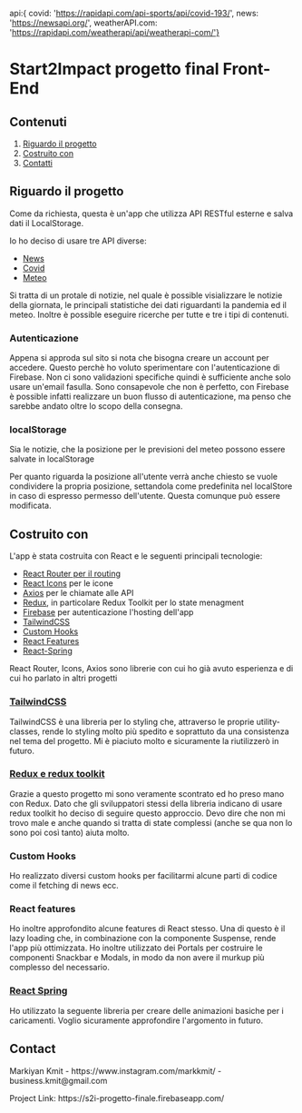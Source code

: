 api:{
covid: 'https://rapidapi.com/api-sports/api/covid-193/',
news: 'https://newsapi.org/',
weatherAPI.com: 'https://rapidapi.com/weatherapi/api/weatherapi-com/'}

<h1>Start2Impact progetto final Front-End</h1>

<h2>Contenuti</h2>
<ol>
    <li><a href="#about">Riguardo il progetto</a></li>
    <li><a href="#built">Costruito con</a></li>
    <li><a href="#contact">Contatti</a></li>
</ol>

<h2 id="about">Riguardo il progetto</h2>
<p>Come da richiesta, questa è un'app che utilizza API RESTful esterne e salva dati il LocalStorage.</p>

<p>Io ho deciso di usare tre API diverse:</p>

<ul>
    <li><a href="https://newsapi.org/">News</a></li>
    <li><a href="https://rapidapi.com/api-sports/api/covid-193/">Covid</a></li>
    <li><a href="https://rapidapi.com/weatherapi/api/weatherapi-com/">Meteo</a></li>
</ul>

<p>Si tratta di un protale di notizie, nel quale è possible visializzare le notizie della giornata, le principali statistiche dei dati riguardanti la pandemia ed il meteo. Inoltre è possible eseguire ricerche per tutte e tre i tipi di contenuti.</p>

<h3>Autenticazione</h3>

<p>Appena si approda sul sito si nota che bisogna creare un account per accedere. Questo perchè ho voluto sperimentare con l'autenticazione di Firebase. Non ci sono validazioni specifiche quindi è sufficiente anche solo usare un'email fasulla. Sono consapevole che non è perfetto, con Firebase è possible infatti realizzare un buon flusso di autenticazione, ma penso che sarebbe andato oltre lo scopo della consegna.</p>

<h3>localStorage</h3>

<p>Sia le notizie, che la posizione per le previsioni del meteo possono essere salvate in localStorage</p>
<p>Per quanto riguarda la posizione all'utente verrà anche chiesto se vuole condividere la propria posizione, settandola come predefinita nel localStore in caso di espresso permesso dell'utente. Questa comunque può essere modificata.</p>

<h2 id="built">Costruito con</h2>
<p>L'app è stata costruita con React e le seguenti principali tecnologie:</p>
<ul>
    <li><a href="#router">React Router per il routing</li>
    <li><a href="#icons">React Icons</a> per le icone</li>
    <li><a href="#axios">Axios</a> per le chiamate alle API</li>
    <li><a href="#redux">Redux</a>, in particolare Redux Toolkit per lo state menagment</li>
    <li><a href="#firebase">Firebase</a> per autenticazione l'hosting dell'app</li>
    <li><a href="#tailwind">TailwindCSS</a></li>
    <li><a href="#custom-hooks">Custom Hooks</a></li>
    <li><a href="#features">React Features</a></li>
    <li><a href="#spring">React-Spring</a></li>
</ul>

<p>React Router, Icons, Axios sono librerie con cui ho già avuto esperienza e di cui ho parlato in altri progetti</p>

<h3 id='tailwind'><a href='https://tailwindcss.com/'>TailwindCSS</a></h3>
<p>TailwindCSS è una libreria per lo styling che, attraverso le proprie utility-classes, rende lo styling molto più spedito e soprattuto da una consistenza nel tema del progetto. Mi è piaciuto molto e sicuramente la riutilizzerò in futuro.</p>

<h3 id='redux'><a href=''>Redux e redux toolkit</a></h3>
<p>Grazie a questo progetto mi sono veramente scontrato ed ho preso mano con Redux. Dato che gli sviluppatori stessi della libreria indicano di usare redux toolkit ho deciso di seguire questo approccio. Devo dire che non mi trovo male e anche quando si tratta di state complessi (anche se qua non lo sono poi così tanto) aiuta molto.</p>

<h3 id='custom-hooks'>Custom Hooks</h3>
<p>Ho realizzato diversi custom hooks per facilitarmi alcune parti di codice come il fetching di news ecc.</p>

<h3 id='features'>React features</h3>
<p>Ho inoltre approfondito alcune features di React stesso. Una di questo è il lazy loading che, in combinazione con la componente Suspense, rende l'app più ottimizzata.
Ho inoltre utilizzato dei Portals per costruire le componenti Snackbar e Modals, in modo da non avere il murkup più complesso del necessario. 
</p>

<h3 id='spring'><a href='https://react-spring.io/'>React Spring</a></h3>
<p>Ho utilizzato la seguente libreria per creare delle animazioni basiche per i caricamenti. Voglio sicuramente approfondire l'argomento in futuro.
</p>

<h2 id="contact">Contact</h2>
<p>Markiyan Kmit - https://www.instagram.com/markkmit/ - business.kmit@gmail.com</p>

<p>Project Link: https://s2i-progetto-finale.firebaseapp.com/</p>
